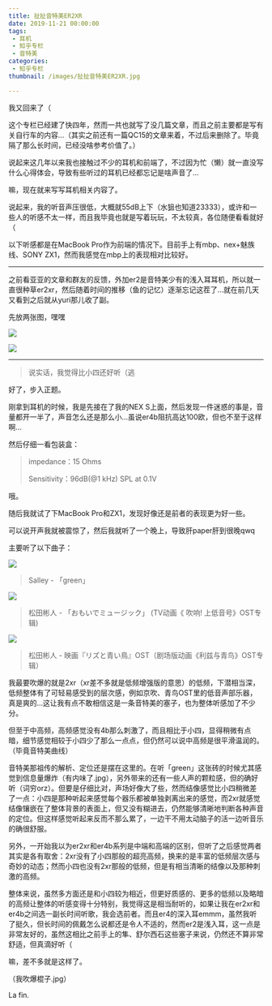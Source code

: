 ```yaml
---
title: 扯扯音特美ER2XR
date: 2019-11-21 00:00:00
tags: 
 - 耳机
 - 知乎专栏
 - 音特美
categories:
 - 知乎专栏
thumbnail: /images/扯扯音特美ER2XR.jpg

---
```


我又回来了（

<!--more-->

这个专栏已经建了快四年，然而一共也就写了没几篇文章，而且之前主要都是写有关自行车的内容...（其实之前还有一篇QC15的文章来着，不过后来删除了。毕竟隔了那么长时间，已经没啥参考价值了。）

说起来这几年以来我也接触过不少的耳机和前端了，不过因为忙（懒）就一直没写什么心得体会，导致有些听过的耳机已经都忘记是啥声音了...

嘛，现在就来写写耳机相关内容了。

说起来，我的听音声压很低，大概就55dB上下（水狙也知道23333），或许和一些人的听感不太一样，而且我毕竟也就是写着玩玩，不太较真，各位随便看看就好（

以下听感都是在MacBook Pro作为前端的情况下。目前手上有mbp、nex+魅族线、SONY ZX1，然而我感觉在mbp上的表现相对比较好。

___

之前看亚亚的文章和群友的反馈，外加er2是音特美少有的浅入耳耳机，所以就一直很种草er2xr，然后随着时间的推移（鱼的记忆）逐渐忘记这茬了...就在前几天又看到之后就从yuri那儿收了副。

先放两张图，嘿嘿

![](/images/articles/扯扯音特美ER2XR/2.jpg)

![](/images/articles/扯扯音特美ER2XR/3.jpg)

___

> 说实话，我觉得比小四还好听（逃

好了，步入正题。

刚拿到耳机的时候，我是先接在了我的NEX S上面，然后发现一件迷惑的事是，音量都开一半了，声音怎么还是那么小...虽说er4b阻抗高达100欧，但也不至于这样啊...

然后仔细一看包装盒：

> impedance：15 Ohms
>
> Sensitivity：96dB(@1 kHz) SPL at 0.1V

哦。

随后我就试了下MacBook Pro和ZX1，发现好像还是前者的表现更为好一些。

可以说开声我就被震惊了，然后我就听了一个晚上，导致肝paper肝到很晚qwq

主要听了以下曲子：

![](/images/articles/扯扯音特美ER2XR/4.jpg)

> Salley - 「green」

![](/images/articles/扯扯音特美ER2XR/5.jpg)

> 松田彬人 - 「おもいでミュージック」 (TV动画《 吹响! 上低音号》OST专辑)

![](/images/articles/扯扯音特美ER2XR/6.jpg)

> 松田彬人 - 映画『リズと青い鳥』OST（剧场版动画《利兹与青鸟》OST专辑）

我最要吹爆的就是2xr（xr差不多就是低频增强版的意思）的低频，下潜相当深，低频整体有了可轻易感受到的层次感，例如京吹、青鸟OST里的低音声部乐器，真是爽的...这让我有点不敢相信这是一条音特美的塞子，也为整体听感加了不少分。

但至于中高频，高频感觉没有4b那么刺激了，而且相比于小四，显得稍微有点暗，细节感觉相较于小四少了那么一点点，但仍然可以说中高频是很平滑温润的。（毕竟音特美曲线）

音特美那祖传的解析、定位还是摆在这里的。在听「green」这张砖的时候尤其感觉到信息量爆炸（有内味了.jpg），另外带来的还有一些人声的颗粒感，但的确好听（词穷orz）。但要是仔细比对，声场好像大了些，然而结像感觉比小四稍微差了一点：小四是那种听起来感觉每个器乐都被单独剥离出来的感觉，而2xr就感觉结像镶嵌在了整体背景的表面上，但又没有糊进去，仍然能够清晰地判断各种声音的定位。但这样感觉听起来反而不那么累了，一边干不用太动脑子的活一边听音乐的确很舒服。

另外，一开始我以为er2xr和er4b系列是中端和高端的区别，但听了之后感觉两者其实是各有取舍：2xr没有了小四那般的超亮高频，换来的是丰富的低频层次感与奇妙的动态；然而小四也没有2xr那般的低频，但是有相当清晰的结像以及那种刺激的高频。

整体来说，虽然多方面还是和小四较为相近，但更好质感的、更多的低频以及略暗的高频让整体的听感变得十分特别，我觉得这是相当耐听的，如果让我在er2xr和er4b之间选一副长时间听歌，我会选前者。而且er4的深入耳emmm，虽然我听了挺久，但长时间的佩戴怎么说都还是令人不适的，然而er2是浅入耳，这一点是非常友好的，虽然这相比之前手上的隼、舒尔西石这些塞子来说，仍然还不算非常舒适，但真滴好听（

嘛，差不多就是这样了。

（我吹爆棍子.jpg）

La fin.